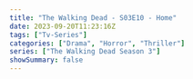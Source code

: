 ```yaml
---
title: "The Walking Dead - S03E10 - Home"
date: 2023-09-20T11:23:16Z
tags: ["Tv-Series"]
categories: ["Drama", "Horror", "Thriller"]
series: ["The Walking Dead Season 3"]
showSummary: false
---
```


  <mux-player stream-type="on-demand"
  src="https://kp3d-my.sharepoint.com/personal/ryoo_kp3d_onmicrosoft_com/_layouts/15/download.aspx?share=EXIdR5RSrl5LlgJaeOMgOHAB2W8W3vMFw51DsXnTZJojiw" metadata-video-title="The Walking Dead - S03E10 - Home" prefer-playback="mse" controls>
  </mux-player>
  
  
  <script src="https://cdn.jsdelivr.net/npm/@mux/mux-player"></script>
  
   <script id="UWBomgzn6Fo9P3EbijdMVS3WRnUpm00KRSjyYNehiAJI" type="application/ld+json">
 {
  "@context": "https://schema.org/",
  "@type": "VideoObject",
  "name": "The Walking Dead - S03E10 - Home",
  "contentUrl": "https://stream.mux.com/UWBomgzn6Fo9P3EbijdMVS3WRnUpm00KRSjyYNehiAJI.m3u8",
  "thumbnailUrl": "https://www.themoviedb.org/t/p/original/mu1zFlKK7pQbGbkCHDyRRQ6RMRW.jpg?width=314&fit_mode=preserve&time=25",
  "uploadDate": "2023-09-20T11:23:16Z",
}

</script>


